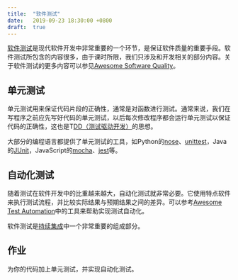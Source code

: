 ```yaml
---
title:  "软件测试"
date:   2019-09-23 18:30:00 +0800
draft:  true
---
```


[软件测试][software-testing]是现代软件开发中非常重要的一个环节，是保证软件质量的重要手段。软件测试所包含的内容很多，由于课时所限，我们只涉及和开发相关的部分内容。关于软件测试的更多内容可以参见[Awesome Software Quality][]。

## 单元测试

单元测试用来保证代码片段的正确性，通常是对函数进行测试。通常来说，我们在写程序之前应先写好代码的单元测试，以后每次修改程序都会运行单元测试以保证代码的正确性，这也是T[DD（测试驱动开发）][tdd]的思想。

大部分的编程语言都提供了单元测试的工具，如Python的[nose][]、[unittest][]，Java的[JUnit][]，JavaScript的[mocha][]、[jest][]等。

## 自动化测试

随着测试在软件开发中的比重越来越大，自动化测试就非常必要。它使用特点软件来执行测试流程，并比较实际结果与预期结果之间的差异。可以参考[Awesome Test Automation][]中的工具来帮助实现测试自动化。

软件测试是[持续集成][ci]中一个非常重要的组成部分。

## 作业

为你的代码加上单元测试，并实现自动化测试。

[awesome software quality]: https://github.com/ligurio/awesome-software-quality
[awesome test automation]: https://github.com/atinfo/awesome-test-automation
[ci]: http://www.ruanyifeng.com/blog/2015/09/continuous-integration.html
[jest]: https://github.com/facebook/jest
[junit]: http://junit.org/
[mocha]: https://github.com/mochajs/mocha
[nose]: https://github.com/nose-devs/nose
[software-testing]: https://zh.wikipedia.org/wiki/%E8%BD%AF%E4%BB%B6%E6%B5%8B%E8%AF%95
[tdd]: https://github.com/unicodeveloper/awesome-tdd
[unittest]: https://docs.python.org/3/library/unittest.html
